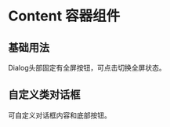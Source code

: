# Content 容器组件

## 基础用法

Dialog头部固定有全屏按钮，可点击切换全屏状态。
<preview path="../src/components/content/examples/base.vue"></preview>

## 自定义类对话框

可自定义对话框内容和底部按钮。
<preview path="../src/components/content/examples/custom.vue"></preview>
